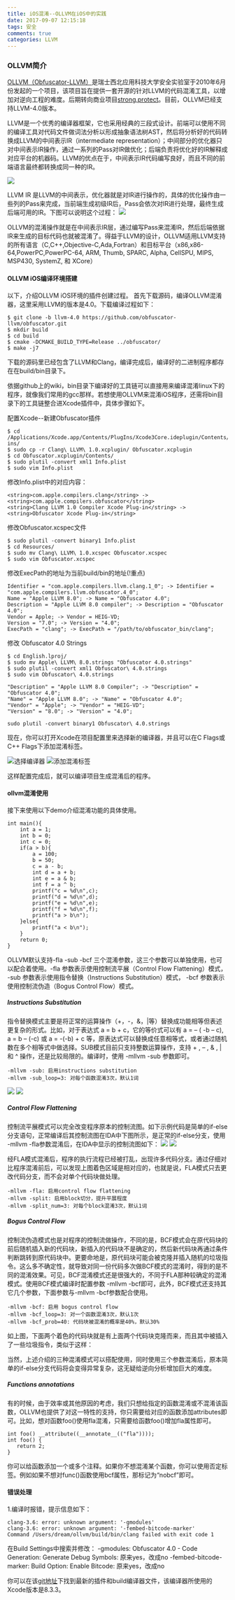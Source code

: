 ```yaml
---
title: iOS混淆--OLLVM在iOS中的实践
date: 2017-09-07 12:15:18
tags: 安全
comments: true
categories: LLVM
---
```



### OLLVM简介

[OLLVM（Obfuscator-LLVM）](https://github.com/obfuscator-llvm/obfuscator)是瑞士西北应用科技大学安全实验室于2010年6月份发起的一个项目，该项目旨在提供一套开源的针对LLVM的代码混淆工具，以增加对逆向工程的难度。后期转向商业项目[strong.protect](http://link.zhihu.com/?target=https%3A//strong.codes/)。目前，OLLVM已经支持LLVM-4.0版本。

LLVM是一个优秀的编译器框架，它也采用经典的三段式设计。前端可以使用不同的编译工具对代码文件做词法分析以形成抽象语法树AST，然后将分析好的代码转换成LLVM的中间表示IR（intermediate representation）；中间部分的优化器只对中间表示IR操作，通过一系列的Pass对IR做优化；后端负责将优化好的IR解释成对应平台的机器码。LLVM的优点在于，中间表示IR代码编写良好，而且不同的前端语言最终都转换成同一种的IR。

![](http://upload-images.jianshu.io/upload_images/1944396-3ce371d488ad67ac.png?imageMogr2/auto-orient/strip%7CimageView2/2/w/1240)

LLVM IR 是LLVM的中间表示，优化器就是对IR进行操作的，具体的优化操作由一些列的Pass来完成，当前端生成初级IR后，Pass会依次对IR进行处理，最终生成后端可用的IR。下图可以说明这个过程：
![](http://upload-images.jianshu.io/upload_images/1944396-20cd55c8ee11762d.png?imageMogr2/auto-orient/strip%7CimageView2/2/w/1240)

OLLVM的混淆操作就是在中间表示IR层，通过编写Pass来混淆IR，然后后端依据IR来生成的目标代码也就被混淆了。得益于LLVM的设计，OLLVM适用LLVM支持的所有语言（C,C++,Objective-C,Ada,Fortran）和目标平台（x86,x86-64,PowerPC,PowerPC-64, ARM, Thumb, SPARC, Alpha, CellSPU, MIPS, MSP430, SystemZ, 和 XCore）
<!--more-->
#### OLLVM iOS编译环境搭建
以下，介绍OLLVM iOS环境的插件创建过程。
首先下载源码，编译OLLVM混淆器，这里采用LLVM的版本是4.0。下载编译过程如下：

 ```
 $ git clone -b llvm-4.0 https://github.com/obfuscator-llvm/obfuscator.git  
 $ mkdir build  
 $ cd build  
 $ cmake -DCMAKE_BUILD_TYPE=Release ../obfuscator/  
 $ make -j7  
 ```

下载的源码里已经包含了LLVM和Clang，编译完成后，编译好的二进制程序都存在在build/bin目录下。

依据github上的wiki，bin目录下编译好的工具链可以直接用来编译混淆linux下的程序，就像我们常用的gcc那样。若想使用OLLVM来混淆iOS程序，还需将bin目录下的工具链整合进Xcode插件中，具体步骤如下。

配置Xcode--新建Obfuscator插件

```
$ cd /Applications/Xcode.app/Contents/PlugIns/Xcode3Core.ideplugin/Contents/SharedSupport/Developer/Library/Xcode/Plug-ins/  
$ sudo cp -r Clang\ LLVM\ 1.0.xcplugin/ Obfuscator.xcplugin  
$ cd Obfuscator.xcplugin/Contents/  
$ sudo plutil -convert xml1 Info.plist  
$ sudo vim Info.plist  
```
修改Info.plist中的对应内容：

```
<string>com.apple.compilers.clang</string> -> <string>com.apple.compilers.obfuscator</string>  
<string>Clang LLVM 1.0 Compiler Xcode Plug-in</string> -> <string>Obfuscator Xcode Plug-in</string>  
```

修改Obfuscator.xcspec文件

```
$ sudo plutil -convert binary1 Info.plist  
$ cd Resources/  
$ sudo mv Clang\ LLVM\ 1.0.xcspec Obfuscator.xcspec  
$ sudo vim Obfuscator.xcspec  
```
修改ExecPath的地址为当前build/bin的地址(!重点)

```
Identifier = "com.apple.compilers.llvm.clang.1_0"; -> Identifier = "com.apple.compilers.llvm.obfuscator.4_0";  
Name = "Apple LLVM 8.0"; -> Name = "Obfuscator 4.0";  
Description = "Apple LLVM 8.0 compiler"; -> Description = "Obfuscator 4.0";  
Vendor = Apple; -> Vendor = HEIG-VD;  
Version = "7.0"; -> Version = "4.0";  
ExecPath = "clang"; -> ExecPath = "/path/to/obfuscator_bin/clang";  
```

修改 Obfuscator 4.0 Strings

```
$ cd English.lproj/  
$ sudo mv Apple\ LLVM\ 8.0.strings "Obfuscator 4.0.strings"  
$ sudo plutil -convert xml1 Obfuscator\ 4.0.strings  
$ sudo vim Obfuscator\ 4.0.strings  
```

```
"Description" = "Apple LLVM 8.0 Compiler"; -> "Description" = "Obfuscator 4.0";  
"Name" = "Apple LLVM 8.0"; -> "Name" = "Obfuscator 4.0";  
"Vendor" = "Apple"; -> "Vendor" = "HEIG-VD";  
"Version" = "8.0"; -> "Version" = "4.0";  
```
`sudo plutil -convert binary1 Obfuscator\ 4.0.strings`  


现在，你可以打开Xcode在项目配置里来选择新的编译器，并且可以在C Flags或C++ Flags下添加混淆标签。

![选择编译器](http://upload-images.jianshu.io/upload_images/1944396-a27167d3a47b3bc7.png?imageMogr2/auto-orient/strip%7CimageView2/2/w/1240)
![添加混淆标签](http://upload-images.jianshu.io/upload_images/1944396-76e1b58511f4a559.png?imageMogr2/auto-orient/strip%7CimageView2/2/w/1240)

这样配置完成后，就可以编译项目生成混淆后的程序。

#### ollvm混淆使用

接下来使用以下demo介绍混淆功能的具体使用。  
```
int main(){  
    int a = 1;  
    int b = 0;  
    int c = 0;  
    if(a > b){  
        a = 100;    
        b = 50;    
        c = a - b;    
        int d = a + b;    
        int e = a & b;    
        int f = a ^ b;    
        printf("c = %d\n",c);    
        printf("d = %d\n",d);    
        printf("e = %d\n",e);    
        printf("f = %d\n",f);    
        printf("a > b\n");    
    }else{  
        printf("a < b\n");    
    }  
    return 0;  
}
```

OLLVM默认支持-fla -sub -bcf 三个混淆参数，这三个参数可以单独使用，也可以配合着使用。-fla 参数表示使用控制流平展（Control Flow Flattening）模式， -sub 参数表示使用指令替换（Instructions Substitution）模式， -bcf 参数表示使用控制流伪造（Bogus Control Flow）模式。

##### Instructions Substitution

指令替换模式主要是将正常的运算操作（+，-，&，|等）替换成功能相等但表述更复杂的形式。比如，对于表达式 a = b + c，它的等价式可以有 a = – ( -b – c), a = b – (-c) 或 a = -(-b) + c 等，原表达式可以替换成任意相等式，或者通过随机数在多个相等式中做选择。SUB模式目前只支持整数运算操作，支持 + , – , & , | 和 ^ 操作，还是比较局限的。编译时，使用 -mllvm -sub 参数即可。

```
-mllvm -sub: 启用instructions substitution  
-mllvm -sub_loop=3: 对每个函数混淆3次，默认1词  
```
![](http://upload-images.jianshu.io/upload_images/1944396-d3ef62eb9e13ae93.png?imageMogr2/auto-orient/strip%7CimageView2/2/w/1240)
![](http://upload-images.jianshu.io/upload_images/1944396-a8aff8dc34d9a432.png?imageMogr2/auto-orient/strip%7CimageView2/2/w/1240)

##### Control Flow Flattening

控制流平展模式可以完全改变程序原本的控制流图。如下示例代码是简单的if-else分支语句，正常编译后其控制流图在IDA中下图所示，是正常的if-else分支，使用 -mllvm -fla参数混淆后，在IDA中显示的控制流图如下：
![](http://upload-images.jianshu.io/upload_images/1944396-4a84eba4712effb8.png?imageMogr2/auto-orient/strip%7CimageView2/2/w/1240)
![](http://upload-images.jianshu.io/upload_images/1944396-47b61ea46b1eee67.png?imageMogr2/auto-orient/strip%7CimageView2/2/w/1240)

经FLA模式混淆后，程序的执行流程已经被打乱，出现许多代码分支。通过仔细对比程序混淆前后，可以发现上图着色区域是相对应的，也就是说，FLA模式只去更改代码分支，而不会对单个代码块做处理。

```
-mllvm -fla: 启用control flow flattening
-mllvm -split: 启用block切分，提升平展程度
-mllvm -split_num=3: 对每个block混淆3次，默认1词
```

##### Bogus Control Flow

控制流伪造模式也是对程序的控制流做操作，不同的是，BCF模式会在原代码块的前后随机插入新的代码块，新插入的代码块不是确定的，然后新代码块再通过条件判断跳转到原代码块中。更要命地是，原代码块可能会被克隆并插入随机的垃圾指令。这么多不确定性，就导致对同一份代码多次做BCF模式的混淆时，得到的是不同的混淆效果。可见，BCF混淆模式还是很强大的，不同于FLA那种较确定的混淆模式。使用BCF模式编译时配置参数 -mllvm -bcf即可，此外，BCF模式还支持其它几个参数，下面参数与-mllvm -bcf参数配合使用。  
```
-mllvm -bcf: 启用 bogus control flow
-mllvm -bcf_loop=3: 对一个函数混淆3次，默认1次
-mllvm -bcf_prob=40: 代码块被混淆的概率是40%，默认30%
```
如上图，下面两个着色的代码块就是有上面两个代码块克隆而来，而且其中被插入了一些垃圾指令，类似于这样：


当然，上述介绍的三种混淆模式可以搭配使用，同时使用三个参数混淆后，原本简单的if-else分支代码将会变得异常复杂，这无疑给逆向分析增加巨大的难度。

##### Functions annotations

有的时候，由于效率或其他原因的考虑，我们只想给指定的函数混淆或不混淆该函数，OLLVM也提供了对这一特性的支持，你只需要给对应的函数添加attributes即可。比如，想对函数foo()使用fla混淆，只需要给函数foo()增加fla属性即可。  

```
int foo() __attribute((__annotate__(("fla"))));
int foo() {
   return 2;
}
```

你可以给函数添加一个或多个注释。如果你不想混淆某个函数，你可以使用否定标签。例如如果不想对func()函数使用bcf属性，那标记为“nobcf”即可。



#### 错误处理
1.编译时报错，提示信息如下：  

```
clang-3.6: error: unknown argument: '-gmodules'
clang-3.6: error: unknown argument: '-fembed-bitcode-marker'
Command /Users/dream/ollvm/build/bin/clang failed with exit code 1
```
在Build Settings中搜索并修改：
-gmodules: Obfuscator 4.0 - Code Generation: Generate Debug Symbols: 原来yes，改成no
-fembed-bitcode-marker: Build Option: Enable Bitcode: 原来yes，改成no


你可以在该[git地址]()下找到最新的插件和build编译器文件，该编译器所使用的Xcode版本是8.3.3。

